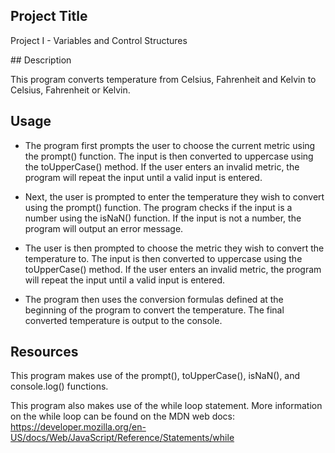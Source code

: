 ## Project Title

Project I - Variables and Control Structures

## Description

This program converts temperature from Celsius, Fahrenheit and Kelvin to Celsius, Fahrenheit or Kelvin.

## Usage

* The program first prompts the user to choose the current metric using the prompt() function. The input is then converted to uppercase using the toUpperCase() method. If the user enters an invalid metric, the program will repeat the input until a valid input is entered.

* Next, the user is prompted to enter the temperature they wish to convert using the prompt() function. The program checks if the input is a number using the isNaN() function. If the input is not a number, the program will output an error message.

* The user is then prompted to choose the metric they wish to convert the temperature to. The input is then converted to uppercase using the toUpperCase() method. If the user enters an invalid metric, the program will repeat the input until a valid input is entered.

* The program then uses the conversion formulas defined at the beginning of the program to convert the temperature. The final converted temperature is output to the console.

## Resources

This program makes use of the prompt(), toUpperCase(), isNaN(), and console.log() functions.

This program also makes use of the while loop statement. More information on the while loop can be found on the MDN web docs: https://developer.mozilla.org/en-US/docs/Web/JavaScript/Reference/Statements/while
